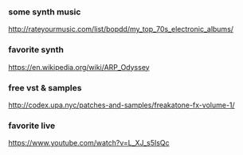 
### some synth music
  http://rateyourmusic.com/list/bopdd/my_top_70s_electronic_albums/

### favorite synth
  https://en.wikipedia.org/wiki/ARP_Odyssey

### free vst & samples
  http://codex.upa.nyc/patches-and-samples/freakatone-fx-volume-1/



### favorite live
  https://www.youtube.com/watch?v=L_XJ_s5IsQc
